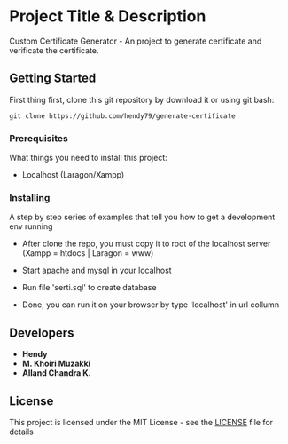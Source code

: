 # Project Title & Description

Custom Certificate Generator - An project to generate certificate and verificate the certificate.

## Getting Started

First thing first, clone this git repository by download it or using git bash:

```
git clone https://github.com/hendy79/generate-certificate
```

### Prerequisites

What things you need to install this project:

* Localhost (Laragon/Xampp)

### Installing

A step by step series of examples that tell you how to get a development env running

* After clone the repo, you must copy it to root of the localhost server (Xampp = htdocs 
| Laragon = www)

* Start apache and mysql in your localhost
* Run file 'serti.sql' to create database
* Done, you can run it on your browser by type 'localhost' in url collumn

## Developers

* **Hendy**
* **M. Khoiri Muzakki**
* **Alland Chandra K.**

## License

This project is licensed under the MIT License - see the [LICENSE](LICENSE) file for details